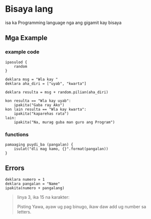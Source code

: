 # Bisaya lang
isa ka Programming language nga ang gigamit kay bisaya

## Mga Example
### example code
```
ipasulod {
    random
}

deklara msg = "Wla kay "
deklara aha_diri = ["uyab", "kwarta"]

deklara resulta = msg + random.pilian(aha_diri)

kon resulta == "Wla kay uyab":
    ipakita("Gaba ray Ako") 
kon lain resulta == "Wla kay kwarta":
    ipakita("kaparehas rata")
lain:
    ipakita("Na, murag guba man guro ang Program") 
```
### functions
```
pamaaging puydi_ba (pangalan) {
    isulat("dli mag kamo, {}".format(pangalan))
}
```
## Errors
```
deklara numero = 1
deklara pangalan = "Name"
ipakita(numero + pangalang)
```
> linya 3, ika 15 na karakter:
> 
> Pisting Yawa, ayaw ug pag binugo, 
> ikaw daw add ug number sa letters.